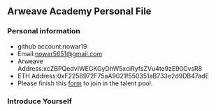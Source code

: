 ## Arweave Academy Personal File

### Personal information

- github account:nowar19
- Email:nowar5651@gmail.com
- Arweave Address:xcZBPQedvIWEGKGyDhW5xciRyfsZVu4te9zE90CvsR8
- ETH Address:0xF2258972F75aA9021f550351aB733e2d9DB47adE
- Please finish this [form](https://docs.google.com/forms/d/e/1FAIpQLSfWA5fIIcBgmRppm3jNz5vmf9Mai_QMVil-2pO4r7YKn_Zhtw/viewform?usp=sf_link) to join in the talent pool.

### Introduce Yourself
